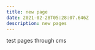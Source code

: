 ```yaml
---
title: new page
date: 2021-02-28T05:28:07.646Z
description: new pages
---
```

test pages through cms